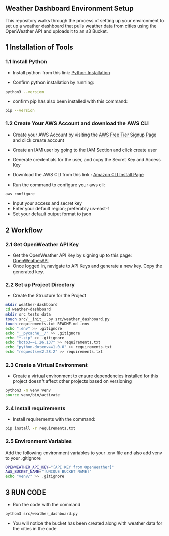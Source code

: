 ## Weather Dashboard Environment Setup

This repository walks through the process of setting up your environment to set up a weather dashboard that pulls weather data from cities using the OpenWeather API and uploads it to an s3 Bucket.


## 1 Installation of Tools

### 1.1 Install Python

- Install python from this link: [Python Installation](https://www.python.org/downloads/)

- Confirm python installation by running:
```sh
python3 --version
```

- confirm pip has also been installed with this command:
```sh
pip --version
```

### 1.2 Create Your AWS Account and download the AWS CLI

- Create your AWS Account by visiting the [AWS Free Tier Signup Page](https://aws.amazon.com/free/?p=ft&z=subnav&loc=1&all-free-tier.sort-by=item.additionalFields.SortRank&all-free-tier.sort-order=asc&awsf.Free%20Tier%20Types=*all&awsf.Free%20Tier%20Categories=*all) and click create account

- Create an IAM user by going to the IAM Section and click create user

- Generate credentials for the user, and copy the Secret Key and Access Key

- Download the AWS CLI from this link : [Amazon CLI Install Page](https://aws.amazon.com/cli/)

- Run the command to configure your aws cli:
```sh
aws configure
```

 - Input your access and secret key
 - Enter your default region; preferably us-east-1
 - Set your default output format to json


## 2 Workflow 

### 2.1 Get OpenWeather API Key

- Get the OpenWeather API Key by signing up to this page: [OpenWeatherAPI](https://openweathermap.org/api)
- Once logged in, navigate to API Keys and generate a new key. Copy the generated key.

### 2.2 Set up Project Directory

- Create the Structure for the Project
```sh
mkdir weather-dashboard
cd weather-dashboard
mkdir src tests data
touch src/__init__.py src/weather_dashboard.py
touch requirements.txt README.md .env
echo ".env" >> .gitignore
echo "__pycache__/" >> .gitignore
echo "*.zip" >> .gitignore
echo "boto3==1.26.137" >> requirements.txt 
echo "python-dotenv==1.0.0" >> requirements.txt 
echo "requests==2.28.2" >> requirements.txt 
```

### 2.3 Create a Virtual Environment

- Create a virtual environment to ensure dependencies installed for this project doesn't affect other projects based on versioning
```sh
python3 -m venv venv
source venv/bin/activate
```

### 2.4 Install requirements
- Install requirements with the command:
```sh
pip install -r requirements.txt
```

### 2.5 Environment Variables

Add the following environment variables to your .env file and also add venv to your .gitignore

```sh
OPENWEATHER_API_KEY="[API KEY from OpenWeather]"
AWS_BUCKET_NAME="[UNIQUE BUCKET NAME]"
echo "venv/" >> .gitignore
```

## 3 RUN CODE

- Run the code with the command
```sh
python3 src/weather_dashboard.py
```

- You will notice the bucket has been created along with weather data for the cities in the code






